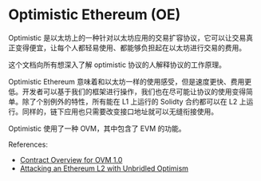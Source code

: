 # Optimistic Ethereum (OE)

Optimistic 是以太坊上的一种针对以太坊应用的交易扩容协议，它可以让交易真正变得便宜，让每个人都轻易使用、都能够负担起在以太坊进行交易的费用。

这个文档向所有想深入了解 optimistic 协议的人解释协议的工作原理。

Optimistic Ethereum 意味着和以太坊一样的使用感受，但是速度更快、费用更低。开发者可以基于我们的框架进行操作，我们也在尽可能让协议的使用变得简单。除了个别例外的特性，所有能在 L1 上运行的 Solidty 合约都可以在 L2 上运行。同样的，链下应用也只需要改变接口地址就可以无缝衔接使用。

Optimistic 使用了一种 OVM，其中包含了 EVM 的功能。

References:
- [Contract Overview for OVM 1.0](https://community.optimism.io/docs/protocol/protocol.html)
- [Attacking an Ethereum L2 with Unbridled Optimism](https://www.saurik.com/optimism.html)



